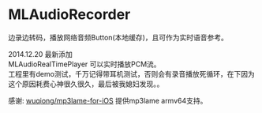 MLAudioRecorder
===============

边录边转码，播放网络音频Button(本地缓存)，且可作为实时语音参考。

2014.12.20 最新添加   
MLAudioRealTimePlayer 可以实时播放PCM流。   
工程里有demo测试，千万记得带耳机测试，否则会有录音播放死循环，在下因为这个原因耗费心神很久很久，最后被我媳妇发现。。

感谢:
[wuqiong/mp3lame-for-iOS](https://github.com/wuqiong/mp3lame-for-iOS) 提供mp3lame armv64支持。
